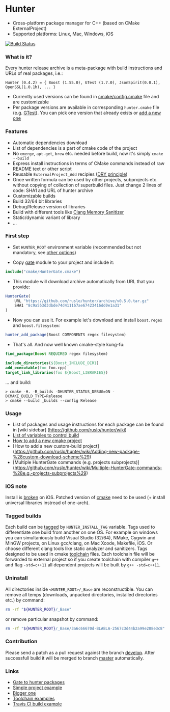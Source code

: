 Hunter
======

* Cross-platform package manager for C++ (based on CMake ExternalProject)
* Supported platforms: Linux, Mac, Windows, iOS

[![Build Status][link_master]][link_hunter]

[link_master]: https://travis-ci.org/ruslo/hunter.png?branch=master
[link_hunter]: https://travis-ci.org/ruslo/hunter

### What is it?

Every hunter release archive is a meta-package with build instructions and URLs of real packages, i.e.:
```
Hunter (0.4.2) = { Boost (1.55.0), GTest (1.7.0), JsonSpirit(0.0.1), OpenSSL(1.0.1h), ... }
```

* Currently used versions can be found in
[cmake/config.cmake](https://github.com/ruslo/hunter/blob/master/cmake/config.cmake) file and are customizable
* Per package versions are available in corresponding `hunter.cmake` file
(e.g. [GTest](https://github.com/ruslo/hunter/blob/master/cmake/projects/GTest/hunter.cmake)).
You can pick one version that already exists
or [add a new one](https://github.com/ruslo/hunter/wiki/Adding-new-package)

### Features

* Automatic dependencies download
 * List of dependencies is a part of cmake code of the project
 * No `emerge`, `apt-get`, `brew` etc. needed before build, now it's simply `cmake --build`
 * Express install instructions in terms of CMake commands instead of raw README text or other script
* Reusable `ExternalProject_Add` recipies ([DRY principle](http://c2.com/cgi/wiki?DontRepeatYourself))
 * Once written formula can be used by other projects, subprojects etc. without copying of collection of
superbuild files. Just change 2 lines of code: SHA1 and URL of hunter archive
* Customizable builds
 * Build 32/64 bit libraries
 * Debug/Release version of libraries
 * Build with different tools like [Clang Memory Sanitizer](http://clang.llvm.org/docs/MemorySanitizer.html)
 * Static/dynamic variant of library
 * ...

### First step

* Set `HUNTER_ROOT` environment variable (recommended but not mandatory, see 
[other options](https://github.com/hunter-packages/gate#effects))

* Copy [gate](https://github.com/hunter-packages/gate) module to your project and include it:
```cmake
include("cmake/HunterGate.cmake")
```

* This module will download archive automatically from URL that you provide:

```cmake
HunterGate(
    URL "https://github.com/ruslo/hunter/archive/v0.5.0.tar.gz"
    SHA1 "8c9a553d3dbde74d411167ae67423416dd0e1a31"
)
```

* Now you can use it. For example let's download and install `boost.regex` and `boost.filesystem`:
```cmake
hunter_add_package(Boost COMPONENTS regex filesystem)
```

* That's all. And now well known cmake-style kung-fu:
```cmake
find_package(Boost REQUIRED regex filesystem)

include_directories(${Boost_INCLUDE_DIR})
add_executable(foo foo.cpp)
target_link_libraries(foo ${Boost_LIBRARIES})
```

... and build:
```
> cmake -H. -B_builds -DHUNTER_STATUS_DEBUG=ON -DCMAKE_BUILD_TYPE=Release
> cmake --build _builds --config Release
```

### Usage

* List of packages and usage instructions for each package can be found in [wiki sidebar]
(https://github.com/ruslo/hunter/wiki)
* [List of variables to control build](https://github.com/ruslo/hunter/wiki/CMake-Variables-%28User%29)
* [How to add a new cmake project](https://github.com/ruslo/hunter/wiki/Adding-new-package)
* [How to add a new custom-build project]
(https://github.com/ruslo/hunter/wiki/Adding-new-package-%28custom-download-scheme%29)
* [Multiple HunterGate commands (e.g. projects subprojects)]
(https://github.com/ruslo/hunter/wiki/Multiple-HunterGate-commands-%28e.g.-projects-subprojects%29)

### iOS note

Install is [broken](http://public.kitware.com/Bug/view.php?id=12506) on iOS.
Patched version of [cmake](https://github.com/ruslo/CMake/releases/tag/v3.0.0-ios-universal) need to be used
(+ install universal libraries instread of one-arch).

### Tagged builds

Each build can be [tagged](https://github.com/ruslo/hunter/wiki/EP_BASE-layout#tagged-layout)
by `HUNTER_INSTALL_TAG` variable. Tags used to differentiate one build from another on one OS. For example on windows you can simultaniously build Visual Studio (32/64), NMake, Cygwin and MinGW projects, on Linux gcc/clang, on Mac Xcode, Makefile, iOS. Or choose different clang tools like static analyzer and sanitizers. Tags designed to be used in cmake [toolchain](https://github.com/ruslo/polly) files. Each toolchain file will be forwarded to external project so if you create toolchain with compiler `g++` and flag `-std=c++11` all dependent projects will be built by `g++ -std=c++11`.

### Uninstall

All directories inside `<HUNTER_ROOT>/_Base` are reconstructible.
You can remove all temps (downloads, unpacked directories, installed directories etc.) by command:
```bash
rm -rf "${HUNTER_ROOT}/_Base"
```
or remove particular snapshot by command:
```bash
rm -rf "${HUNTER_ROOT}/_Base/3a6c66670d-BLABLA-2567c3d44b2a99e288e3c8"
```

### Contribution

Please send a patch as a pull request against the branch [develop][1]. After successfull build it will be merged to branch [master][2] automatically.

### Links
* [Gate to hunter packages](https://github.com/hunter-packages/gate)
* [Simple project example](https://github.com/forexample/hunter-simple)
* [Bigger one](https://github.com/ruslo/weather)
* [Toolchain examples](https://github.com/ruslo/polly)
* [Travis CI build example](https://github.com/forexample/hunter-simple/blob/master/.travis.yml)

[1]: https://github.com/ruslo/hunter/tree/develop
[2]: https://github.com/ruslo/hunter/tree/master
